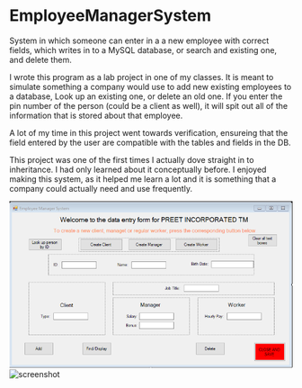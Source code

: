 # EmployeeManagerSystem
System in which someone can enter in a a new employee with correct fields, which writes in to a MySQL database, or search and existing one, and delete them.

I wrote this program as a lab project in one of my classes. It is meant to simulate something a company would use to add new existing employees to a database,
Look up an existing one, or delete an old one. If you enter the pin number of the person (could be a client as well), it will spit out all of the
information that is stored about that employee.

A lot of my time in this project went towards verification, ensureing that the field entered by the user are compatible with the tables and fields in the DB.

This project was one of the first times I actually dove straight in to inheritance. I had only learned about it conceptually before. I enjoyed making this system,
as it helped me learn a lot and it is something that a company could actually need and use frequently.

![screenshot](/images/img1.PNG)
![screenshot](/images/img.PNG)
